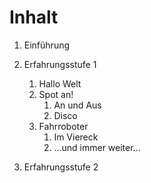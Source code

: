 # Inhalt

1. Einführung
2. Erfahrungsstufe 1

    1. Hallo Welt
    2. Spot an!
        1. An und Aus
        2. Disco
    3. Fahrroboter
        1. Im Viereck
        4. ...und immer weiter...
3. Erfahrungsstufe 2
